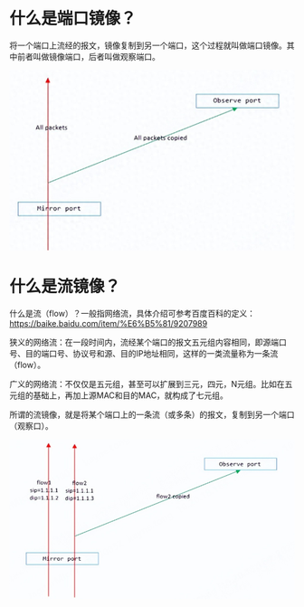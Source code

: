 # 什么是端口镜像？

将一个端口上流经的报文，镜像复制到另一个端口，这个过程就叫做端口镜像。其中前者叫做镜像端口，后者叫做观察端口。

![](assets/20250319_164728_image.png)

# 什么是流镜像？

什么是流（flow）？一般指网络流，具体介绍可参考百度百科的定义：https://baike.baidu.com/item/%E6%B5%81/9207989

狭义的网络流：在一段时间内，流经某个端口的报文五元组内容相同，即源端口号、目的端口号、协议号和源、目的IP地址相同，这样的一类流量称为一条流（flow）。

广义的网络流：不仅仅是五元组，甚至可以扩展到三元，四元，N元组。比如在五元组的基础上，再加上源MAC和目的MAC，就构成了七元组。

所谓的流镜像，就是将某个端口上的一条流（或多条）的报文，复制到另一个端口（观察口）。

![](assets/20250319_164743_image.png)
